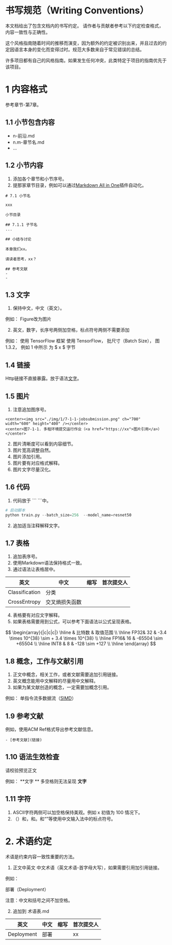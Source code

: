 # 书写规范（Writing Conventions）

本文档给出了包含文档内的书写约定。
请作者与贡献者参考以下约定检查格式，内容一致性与正确性。

这个风格指南随着时间的推移而演变，因为额外的约定被识别出来，并且过去的约定因语言本身的变化而变得过时。规范大多数来自于常见错误的总结。

许多项目都有自己的风格指南。如果发生任何冲突，此类特定于项目的指南优先于该项目。

# 1 内容格式

参考章节-第7章。

## 1.1 小节包含内容

- n-前沿.md
- n.m-章节名.md
- ...

## 1.2 小节内容

1. 添加各个章节和小节序号。
2. 提那家章节目录，例如可以通过[Markdown All in One](https://marketplace.visualstudio.com/items?itemName=yzhang.markdown-all-in-one)插件自动化。
```
# 7.1 小节名

xxx

小节目录

## 7.1.1 子节名
...

## 小结与讨论

本章我们xx。

请读者思考，xx？

## 参考文献
-
-
```

## 1.3 文字

1. 保持中文，中文（英文）。

例如：
Figure改为图片

2. 英文，数字，长序号两侧加空格，标点符号两侧不需要添加
   
例如：
使用 TensorFlow 框架
使用 TensorFlow， 
批尺寸（Batch Size），
图 1.3.2，
例如 1 中所示
为 $ x $ 字节

## 1.4 链接

Http链接不直接暴露。放于语法[文字](链接中)。

## 1.5 图片

1. 注意追加图序号。
```
<center><img src="./img/1/7-1-1-jobsubmission.png" ch="700" width="600" height="400" /></center>
<center>图7-1-1. 多租环境提交运行作业（<a href="https://xx">图片引用</a>）</center>
```
2. 图片清晰度可以看到内容细节。
3. 图片宽高调整自然。
4. 图片添加引用。
5. 图片要有对应格式解释。
6. 图片文字尽量汉化。

## 1.6 代码

1. 代码放于 \``` \```中。
```python
# 启动脚本
python train.py --batch_size=256  --model_name=resnet50
```
2. 追加适当注释解释文字。

## 1.7 表格

1. 追加表序号。
2. 使用Markdown语法保持格式一致。
3. 通过语法让表格居中。
<style>table{margin: auto;}</style>
|英文|中文|缩写|首次提交人|
|---|---|---|---|
|Classification|分类|||
|CrossEntropy|交叉熵损失函数|||
4. 表格要有对应文字解释。
5. 如果表格需要用到公式，可以参考下面语法以公式呈现表格。

$$
\begin{array}{|c|c|c|}
    \hline
    & 比特数 & 取值范围 \\
    \hline
    FP32& 32 & -3.4 \times 10^{38} \sim + 3.4 \times 10^{38} \\
    \hline
    FP16& 16 & -65504 \sim +65504 \\
    \hline
    INT8 & 8 & -128 \sim +127 \\
    \hline
\end{array}
$$

## 1.8 概念，工作与文献引用

1. 正文中概念，相关工作，或者文献需要追加引用链接。
2. 英文概念能用中文解释的尽量用中文解释。
3. 如果为某文献创造的概念，一定需要加概念引用。

例如：
单指令流多数据流（[SIMD](https://en.wikipedia.org/wiki/Single_instruction,_multiple_data)）

## 1.9 参考文献

例如，使用ACM Ref格式导出参考文献信息。
```
- [参考文献](链接)
```

## 1.10 语法生效检查

请校验预览正文

例如：
**文字 ** 多空格则无法呈现
**文字**

## 1.11 字符

1. ASCII字符两侧可以加空格保持美观。例如 x 初值为 100 情况下。
2. （）和，和。和“”等使用中文输入法中的标点符号。

# 2. 术语约定

术语是约束内容一致性重要的方法。

1. 正文中英文 中文术语（英文术语-首字母大写），如果需要引用加引用链接。

例如：

部署（Deployment）

注意：中文和括号之间不加空格。

2. 追加到 术语表.md

|英文|中文|缩写|首次提交人|
|---|---|---|---|
|Deployment|部署||xx|